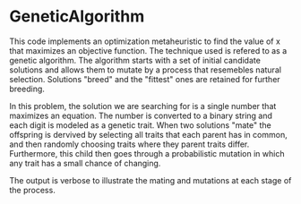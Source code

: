 # GeneticAlgorithm

This code implements an optimization metaheuristic to find the value of x that maximizes an objective function. The technique used is refered to as a genetic algorithm. The algorithm starts with a set of initial candidate solutions and allows them to mutate by a process that resemebles natural selection. Solutions "breed" and the "fittest" ones are retained for further breeding.

In this problem, the solution we are searching for is a single number that maximizes an equation. The number is converted to a binary string and each digit is modeled as a genetic trait. When two solutions "mate" the offspring is dervived by selecting all traits that each parent has in common, and then randomly choosing traits where they parent traits differ. Furthermore, this child then goes through a probabilistic mutation in which any trait has a small chance of changing.

The output is verbose to illustrate the mating and mutations at each stage of the process. 
